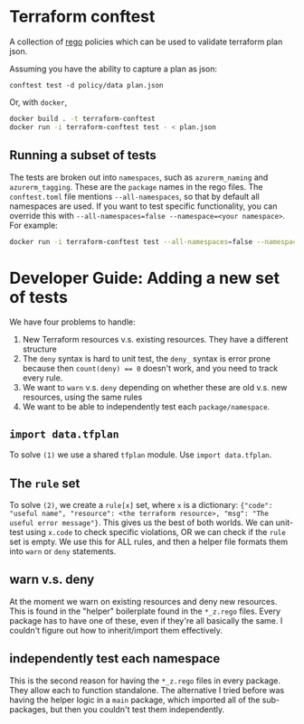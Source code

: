 # Terraform conftest
A collection of [rego](https://www.openpolicyagent.org/docs/latest/policy-language/) policies which can be used to validate terraform plan json.

Assuming you have the ability to capture a plan as json:

`conftest test -d policy/data plan.json`

Or, with `docker`,

``` sh
docker build . -t terraform-conftest
docker run -i terraform-conftest test - < plan.json
```

## Running a subset of tests

The tests are broken out into `namespaces`, such as `azurerm_naming` and `azurerm_tagging`. These are the `package` names in the rego files. The `conftest.toml` file mentions `--all-namespaces`, so that by default all namespaces are used. If you want to test specific functionality, you can override this with `--all-namespaces=false --namespace=<your namespace>`. For example:

```sh
docker run -i terraform-conftest test --all-namespaces=false --namespace azurerm_naming - < ./plan.json
```

# Developer Guide: Adding a new set of tests

We have four problems to handle:

1. New Terraform resources v.s. existing resources. They have a different structure
2. The `deny` syntax is hard to unit test, the `deny_` syntax is error prone because then `count(deny) == 0` doesn't work, and you need to track every rule.
3. We want to `warn` v.s. `deny` depending on whether these are old v.s. new resources, using the same rules
4. We want to be able to independently test each `package/namespace`.

## `import data.tfplan`
To solve `(1)` we use a shared `tfplan` module. Use `import data.tfplan`. 

## The `rule` set

To solve `(2)`, we create a `rule[x]` set, where `x` is a dictionary: `{"code": "useful name", "resource": <the terraform resource>, "msg": "The useful error message"}`. This gives us the best of both worlds. We can unit-test using `x.code` to check specific violations, OR we can check if the `rule` set is empty. We use this for ALL rules, and then a helper file formats them into `warn` or `deny` statements.

## warn v.s. deny

At the moment we warn on existing resources and deny new resources. This is found in the "helper" boilerplate found in the `*_z.rego` files. Every package has to have one of these, even if they're all basically the same. I couldn't figure out how to inherit/import them effectively.

## independently test each namespace

This is the second reason for having the `*_z.rego` files in every package. They allow each to function standalone. The alternative I tried before was having the helper logic in a `main` package, which imported all of the sub-packages, but then you couldn't test them independently.
